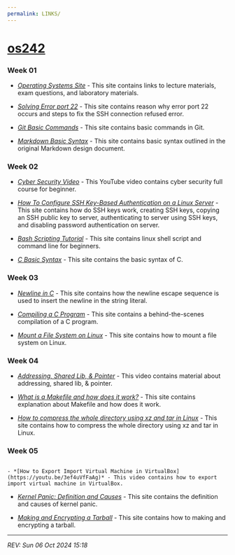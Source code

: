 ```yaml
---
permalink: LINKS/
---
```


# [os242](https://kaachiii.github.io/os242/)

### Week 01

- *[Operating Systems Site](https://os.vlsm.org/)* - This site contains links to lecture materials, exam questions, and laboratory materials.

- *[Solving Error port 22](https://10web.io/blog/how-to-fix-ssh-connection-refused/)* - This site contains reason why error port 22 occurs and steps to fix the SSH connection refused error.

- *[Git Basic Commands](https://www.atlassian.com/git/glossary#commands)* - This site contains basic commands in Git.

- *[Markdown Basic Syntax](https://www.markdownguide.org/basic-syntax/)* - This site contains basic syntax outlined in the original Markdown design document.

### Week 02

- *[Cyber Security Video](https://youtu.be/U_P23SqJaDc)* - This YouTube video contains cyber security full course for beginner.

- *[How To Configure SSH Key-Based Authentication on a Linux Server](https://www.digitalocean.com/community/tutorials/how-to-configure-ssh-key-based-authentication-on-a-linux-server)* - This site contains how do SSH keys work, creating SSH keys, copying an SSH public key to server, authenticating to server using SSH keys, and disabling password authentication on server.

- *[Bash Scripting Tutorial](https://www.freecodecamp.org/news/bash-scripting-tutorial-linux-shell-script-and-command-line-for-beginners/)* - This site contains linux shell script and command line for beginners.

- *[C Basic Syntax](https://www.geeksforgeeks.org/c-basic-syntax/)* - This site contains the basic syntax of C.

### Week 03

- *[Newline in C](https://www.geeksforgeeks.org/newline-in-c/)* - This site contains how the newline escape sequence is used to insert the newline in the string literal.

- *[Compiling a C Program](https://www.geeksforgeeks.org/compiling-a-c-program-behind-the-scenes/)* - This site contains a behind-the-scenes compilation of a C program.

- *[Mount a File System on Linux](https://www.linode.com/docs/guides/mount-file-system-on-linux/)* - This site contains how to mount a file system on Linux. 

### Week 04

- *[Addressing, Shared Lib, & Pointer](https://youtu.be/uFj7mKNq1t0)* - This video contains material about addressing, shared lib, & pointer.

- *[What is a Makefile and how does it work?](https://opensource.com/article/18/8/what-how-makefile)* - This site contains explanation about Makefile and how does it work.

- *[How to compress the whole directory using xz and tar in Linux](https://www.cyberciti.biz/faq/compress-the-whole-directory-using-xz-and-tar/)* - This site contains how to compress the whole directory using xz and tar in Linux.

### Week 05
                                                                                                  - *[How to Export Import Virtual Machine in VirtualBox](https://youtu.be/3ef4uVfFaAg)* - This video contains how to export import virtual machine in VirtualBox.

- *[Kernel Panic: Definition and Causes](https://medium.com/@redswitches/kernel-panic-definition-and-causes-9237ab9d2170)* - This site contains the definition and causes of kernel panic.

- *[Making and Encrypting a Tarball](https://osp4diss.vlsm.org/osp-001.html)* - This site contains how to making and encrypting a tarball.

---

*REV: Sun 06 Oct 2024 15:18*


